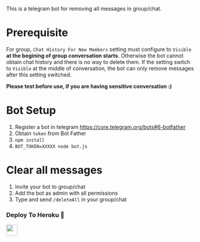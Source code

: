 This is a telegram bot for removing all messages in group/chat.

# Prerequisite
For group, `Chat History For New Members` setting must configure to `Visible` **at the begining of group conversation starts**. Otherwise the bot cannot obtain chat history and there is no way to delete them. If the setting switch to `Visible` at the middle of conversation, the bot can only remove messages after this setting switched.

**Please test before use, if you are having sensitive conversation :)**

# Bot Setup
1. Register a bot in telegram https://core.telegram.org/bots#6-botfather
2. Obtain `token` from Bot Father
3. `npm install`
4. `BOT_TOKEN=XXXXX node bot.js`

# Clear all messages
1. Invite your bot to group/chat
2. Add the bot as admin with all permissions
3. Type and send `/deleteAll` in your group/chat


### Deploy To Heroku 📡</h4>

<p align="left">
  <a href="https://heroku.com/deploy?template=https://github.com/TG-Musics/Telegram_Vc_Bot">
     <img height="30px" src="https://img.shields.io/badge/Deploy%20To%20Heroku-blueviolet?style=for-the-badge&logo=heroku">
  </a>
